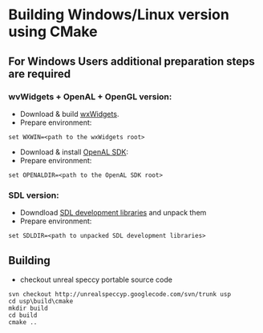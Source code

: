 # Building Windows/Linux version using CMake #

## For Windows Users additional preparation steps are required ##

### wvWidgets + OpenAL + OpenGL version: ###

  * Download & build [wxWidgets](http://www.wxwidgets.org/downloads/).
  * Prepare environment:
```
set WXWIN=<path to the wxWidgets root>
```

  * Download & install [OpenAL SDK](http://connect.creativelabs.com/developer/Wiki/OpenAL%20SDK%20for%20Windows.aspx):
  * Prepare environment:
```
set OPENALDIR=<path to the OpenAL SDK root>
```

### SDL version: ###
  * Downdload [SDL development libraries](http://www.libsdl.org/download-1.2.php) and unpack them
  * Prepare environment:
```
set SDLDIR=<path to unpacked SDL development libraries>
```

## Building ##

  * checkout unreal speccy portable source code
```
svn checkout http://unrealspeccyp.googlecode.com/svn/trunk usp
cd usp\build\cmake
mkdir build
cd build
cmake ..
```
